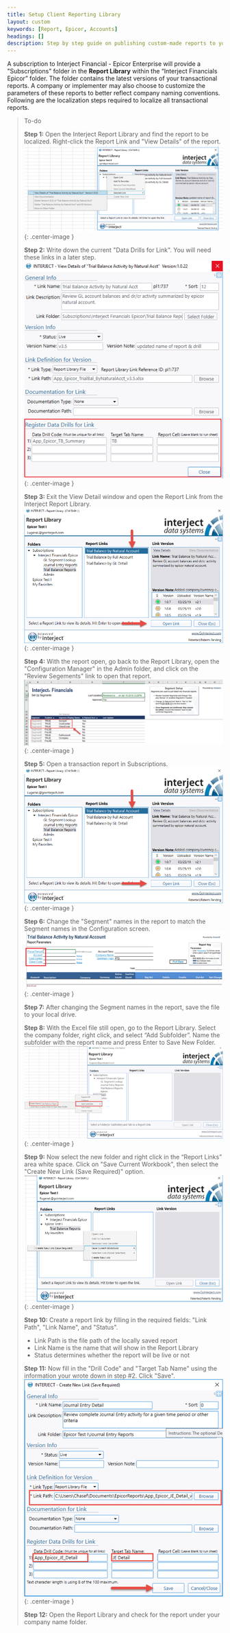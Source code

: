 ```yaml
---
title: Setup Client Reporting Library
layout: custom
keywords: [Report, Epicor, Accounts]
headings: []
description: Step by step guide on publishing custom-made reports to your company's report library in the Interject for Financials App for Epicor Enterprise.
---
```



A subscription to Interject Financial - Epicor Enterprise will provide a "Subscriptions" folder in the **Report Library** within the “Interject Financials Epicor” folder. The folder contains the latest versions of your transactional reports. A company or implementer may also choose to customize the parameters of these reports to better reflect company naming conventions. Following are the localization steps required to localize all transactional reports.


> To-do
>
> **Step 1:** Open the Interject Report Library and find the report to be localized. Right-click the Report Link and "View Details" of the report.
> ![Open Library](/images/Localize/01.png){: .center-image }
>
> **Step 2:** Write down the current "Data Drills for Link". You will need these links in a later step.
>  ![Record Drill Links](/images/Localize/02.png){: .center-image }
>
> **Step 3:** Exit the View Detail window and open the Report Link from the Interject Report Library.
> ![Exit Detail Window](/images/Localize/03.png){: .center-image }
>
> **Step 4:**  With the report open, go back to the Report Library, open the "Configuration Manager" in the Admin folder, and click on the "Review Segements" link to open that report.
>![Open Library](/images/Localize/SegNames.png){: .center-image }
>
> **Step 5:** Open a transaction report in Subscriptions.
> ![Exit Detail Window](/images/Localize/03.png){: .center-image }
>
>  **Step 6:** Change the "Segment" names in the report to match the Segment names in the Configuration screen.
> ![Exit Detail Window](/images/Localize/04.png){: .center-image }
>
> **Step 7:** After changing the Segment names in the report, save the file to your local drive.
>
>  **Step 8:** With the Excel file still open, go to the Report Library. Select the company folder, right click, and select “Add Subfolder”. Name the subfolder with the report name and press Enter to Save New Folder.
>  ![Open Library](/images/Localize/FileSave.png){: .center-image }
>
>  **Step 9:** Now select the new folder and right click in the “Report Links” area white space. Click on "Save Current Workbook", then select the "Create New Link (Save Required)" option.
> ![Open Library](/images/Localize/08.png){: .center-image }
>
>  **Step 10:** Create a report link by filling in the required fields: "Link Path", "Link Name", and "Status".  
> - Link Path is the file path of the locally saved report
> - Link Name is the name that will show in the Report Library
> - Status determines whether the report will be live or not
>
>
> **Step 11:** Now fill in the "Drill Code" and "Target Tab Name" using the information your wrote down in step #2. Click "Save".
> ![Open Library](/images/Localize/CopyDrillCodes.png){: .center-image }
>
> **Step 12:** Open the Report Library and check for the report under your company name folder.
>
>

